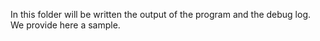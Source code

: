 In this folder will be written the output of the program and the debug log.
We provide here a sample.